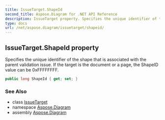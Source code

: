 ```yaml
---
title: IssueTarget.ShapeId
second_title: Aspose.Diagram for .NET API Reference
description: IssueTarget property. Specifies the unique identifier of the shape that is associated with the parent validation issue. If the target is the document or a page the ShapeID value can be 0xFFFFFFFF
type: docs
url: /net/aspose.diagram/issuetarget/shapeid/
---
```

## IssueTarget.ShapeId property

Specifies the unique identifier of the shape that is associated with the parent validation issue. If the target is the document or a page, the ShapeID value can be 0xFFFFFFFF.

```csharp
public long ShapeId { get; set; }
```

### See Also

* class [IssueTarget](../)
* namespace [Aspose.Diagram](../../issuetarget/)
* assembly [Aspose.Diagram](../../../)


